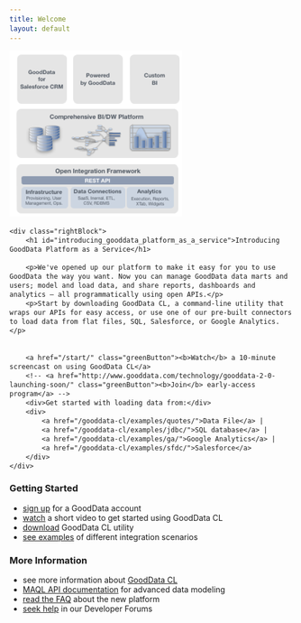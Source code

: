 ```yaml
---
title: Welcome
layout: default
---
```


<div id="homepage">
    <div class="twoBlock left">
        <img id="schema" src="images/platform-stack.png" width="306" height="294" alt="Platform Stack">
    </div>
    
    <div class="rightBlock">
        <h1 id="introducing_gooddata_platform_as_a_service">Introducing GoodData Platform as a Service</h1>

        <p>We've opened up our platform to make it easy for you to use GoodData the way you want. Now you can manage GoodData data marts and users; model and load data, and share reports, dashboards and analytics – all programmatically using open APIs.</p>
        <p>Start by downloading GoodData CL, a command-line utility that wraps our APIs for easy access, or use one of our pre-built connectors to load data from flat files, SQL, Salesforce, or Google Analytics.</p>


        <a href="/start/" class="greenButton"><b>Watch</b> a 10-minute screencast on using GoodData CL</a>
        <!-- <a href="http://www.gooddata.com/technology/gooddata-2-0-launching-soon/" class="greenButton"><b>Join</b> early-access program</a> -->
        <div>Get started with loading data from:</div>
        <div>
            <a href="/gooddata-cl/examples/quotes/">Data File</a> |
            <a href="/gooddata-cl/examples/jdbc/">SQL database</a> |
            <a href="/gooddata-cl/examples/ga/">Google Analytics</a> |
            <a href="/gooddata-cl/examples/sfdc/">Salesforce</a>
        </div>
    </div>
</div>

<div class="twoBlock left">
    <h3>Getting Started</h3>
    <ul>
        <li><a href="https://secure.gooddata.com/registration.html">sign up</a> for a GoodData account</li>
        <li><a href="/start/">watch</a> a short video to get started using GoodData CL</li>
        <li><a href="/gooddata-cl/">download</a> GoodData CL utility</li>
        <li><a href="/gooddata-cl/examples/">see examples</a> of different integration scenarios</li>
    </ul>
</div>
<div class="rightBlock">
    <h3>More Information</h3>
    <ul>
        <li>see more information about <a href="/gooddata-cl/">GoodData CL</a></li>
        <li><a href="/api/maql-ddl.html">MAQL API documentation</a> for advanced data modeling</li>
        <li><a href="faq.html">read the FAQ</a> about the new platform</li>
        <li><a href="http://support.gooddata.com/forums/176660-developer-forum">seek help</a> in our Developer Forums</li>
    </ul>
</div>

